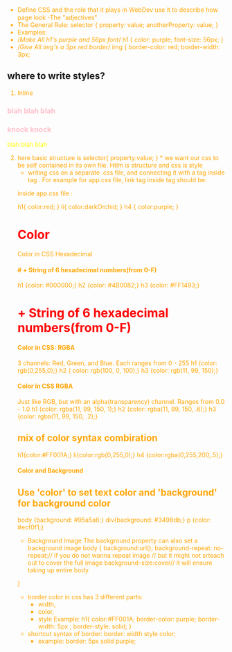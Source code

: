 *  Deﬁne CSS and the role that it plays in WebDev
 use it to describe how page look -The "adjectives"
*  The General Rule:
 selector {  property: value;  anotherProperty: value; } 
* Examples:  
*  /*Make All h1's purple and 56px font*/ 
  h1 {  color: purple;  font-size: 56px; } 
 * /*Give All img's a 3px red border*/ img {  border-color: red;  border-width: 3px; 
 
 ## where to write styles? 
  1.  Inline
<h3 style="color: pink;">blah blah blah </h3>
<h3 style="color: pink;">knock knock </h3>
<p style="color: yellow;">blah blah blah </p>

 2.  <style> Tag: need to be placed inside <head> tag
<html>
<head>
    <title>About Rusty</title>
    <style type="text/css">
        li {
	    color: red;
	}
    </style>
</head>
  here basic structure is 
 selector{
 property:value;
 }
 * we want our css to be self contained in its own file. Htlm is structure and css is style
 
 <head>
	<title>About Zunayeed</title>
	<style type="text/css">
		h1{
			color: red;
		}
		li{
			color: orange;
		}
	</style>
</head>

*  writing css on a separate .css file,  and connecting it with a <link> tag inside <head> tag . For example for app.css file, 
 link tag inside <head> tag should be:
 
 <link rel="stylesheet" type="text/css" href="app.css">
 
 inside app.css file : 
 
 h1{
	color:red;
}
li{
	color:darkOrchid;
}
h4 {
	color:purple;
}

# Color

Color in CSS
Hexadecimal
####  # + String of 6 hexadecimal numbers(from 0-F)
h1 {color: #000000;}
h2 {color: #4B0082;}
h3 {color: #FF1493;}
# + String of 6 hexadecimal numbers(from 0-F)
#### Color in CSS: RGBA
3 channels: Red, Green, and Blue.  Each ranges from 0 - 255
h1 {color: rgb(0,255,0);}
h2 { color: rgb(100, 0, 100);}
h3 {color: rgb(11, 99, 150);}
#### Color in CSS RGBA
Just like RGB, but with an alpha(transparency) channel.  Ranges from 0.0 - 1.0
h1 {color: rgba(11, 99, 150, 1);}
h2 {color: rgba(11, 99, 150, .6);}
h3 {color: rgba(11, 99, 150, .2);}
## mix of color syntax combiration
h1{color:#FF001A;}
li{color:rgb(0,255,0);}
h4 {color:rgba(0,255,200,.5);}

####  Color and Background
## Use 'color' to set text color and 'background' for background color

body {background: #95a5a6;}
div{background: #3498db;}
p {color: #ecf0f1;}

* Background Image
The background property can also set a background image
body {
background:url(<url of the image>);
background-repeat: no-repeat;// if you do not wanna repeat image
           // but it might not srteach out to cover the full image
background-size:cover// it will ensure taking up entire body
 
 }
*  border color in css has 3 different parts: 
     -  width, 
     -  color,
     -  style
     Example: 
 h1{
	color:#FF001A;
	border-color: purple;
	border-width: 5px ; 
	border-style: solid;
}
* shortcut syntax of border:  border: width style color;
   -  example: border: 5px solid purple;


 
